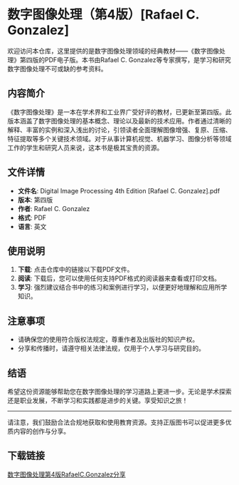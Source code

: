 # 数字图像处理（第4版）[Rafael C. Gonzalez]

欢迎访问本仓库，这里提供的是数字图像处理领域的经典教材——《数字图像处理》第四版的PDF电子版。本书由Rafael C. Gonzalez等专家撰写，是学习和研究数字图像处理不可或缺的参考资料。

## 内容简介

《数字图像处理》是一本在学术界和工业界广受好评的教材，已更新至第四版。此版本涵盖了数字图像处理的基本概念、理论以及最新的技术应用。作者通过清晰的解释、丰富的实例和深入浅出的讨论，引领读者全面理解图像增强、复原、压缩、特征提取等多个关键技术领域。对于从事计算机视觉、机器学习、图像分析等领域工作的学生和研究人员来说，这本书是极其宝贵的资源。

## 文件详情

- **文件名**: Digital Image Processing 4th Edition [Rafael C. Gonzalez].pdf
- **版本**: 第四版
- **作者**: Rafael C. Gonzalez
- **格式**: PDF
- **语言**: 英文

## 使用说明

1. **下载**: 点击仓库中的链接以下载PDF文件。
2. **阅读**: 下载后，您可以使用任何支持PDF格式的阅读器来查看或打印文档。
3. **学习**: 强烈建议结合书中的练习和案例进行学习，以便更好地理解和应用所学知识。

## 注意事项

- 请确保您的使用符合版权法规定，尊重作者及出版社的知识产权。
- 分享和传播时，请遵守相关法律法规，仅用于个人学习与研究目的。

## 结语

希望这份资源能够帮助您在数字图像处理的学习道路上更进一步。无论是学术探索还是职业发展，不断学习和实践都是进步的关键。享受知识之旅！

---

请注意，我们鼓励合法合规地获取和使用教育资源。支持正版图书可以促进更多优质内容的创作与分享。

## 下载链接

[数字图像处理第4版RafaelC.Gonzalez分享](https://pan.quark.cn/s/e3d4d60699ef)